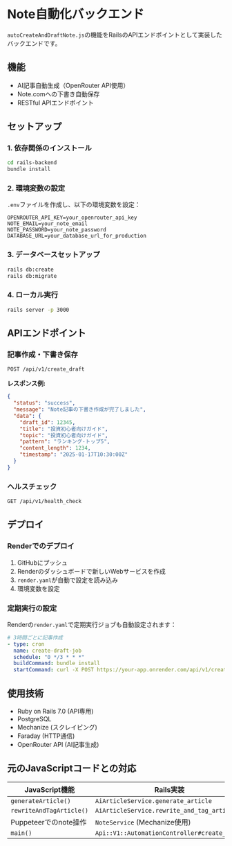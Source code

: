 # Note自動化バックエンド

`autoCreateAndDraftNote.js`の機能をRailsのAPIエンドポイントとして実装したバックエンドです。

## 機能

- AI記事自動生成（OpenRouter API使用）
- Note.comへの下書き自動保存
- RESTful APIエンドポイント

## セットアップ

### 1. 依存関係のインストール
```bash
cd rails-backend
bundle install
```

### 2. 環境変数の設定
`.env`ファイルを作成し、以下の環境変数を設定：

```env
OPENROUTER_API_KEY=your_openrouter_api_key
NOTE_EMAIL=your_note_email
NOTE_PASSWORD=your_note_password
DATABASE_URL=your_database_url_for_production
```

### 3. データベースセットアップ
```bash
rails db:create
rails db:migrate
```

### 4. ローカル実行
```bash
rails server -p 3000
```

## APIエンドポイント

### 記事作成・下書き保存
```bash
POST /api/v1/create_draft
```

**レスポンス例:**
```json
{
  "status": "success",
  "message": "Note記事の下書き作成が完了しました",
  "data": {
    "draft_id": 12345,
    "title": "投資初心者向けガイド",
    "topic": "投資初心者向けガイド",
    "pattern": "ランキング-トップ5",
    "content_length": 1234,
    "timestamp": "2025-01-17T10:30:00Z"
  }
}
```

### ヘルスチェック
```bash
GET /api/v1/health_check
```

## デプロイ

### Renderでのデプロイ

1. GitHubにプッシュ
2. Renderのダッシュボードで新しいWebサービスを作成
3. `render.yaml`が自動で設定を読み込み
4. 環境変数を設定

### 定期実行の設定

Renderの`render.yaml`で定期実行ジョブも自動設定されます：

```yaml
# 3時間ごとに記事作成
- type: cron
  name: create-draft-job
  schedule: "0 */3 * * *"
  buildCommand: bundle install
  startCommand: curl -X POST https://your-app.onrender.com/api/v1/create_draft
```

## 使用技術

- Ruby on Rails 7.0 (API専用)
- PostgreSQL
- Mechanize (スクレイピング)
- Faraday (HTTP通信)
- OpenRouter API (AI記事生成)

## 元のJavaScriptコードとの対応

| JavaScript機能 | Rails実装 |
|---|---|
| `generateArticle()` | `AiArticleService.generate_article` |
| `rewriteAndTagArticle()` | `AiArticleService.rewrite_and_tag_article` |
| Puppeteerでのnote操作 | `NoteService` (Mechanize使用) |
| `main()` | `Api::V1::AutomationController#create_draft` |
